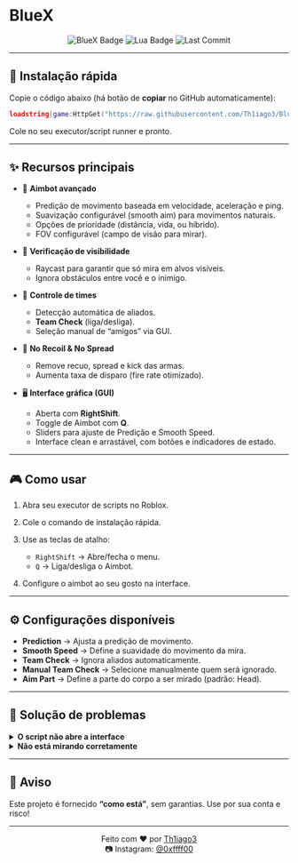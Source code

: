 # BlueX

<p align="center">
  <img src="https://img.shields.io/badge/BlueX-Aimbot-blueviolet?style=for-the-badge" alt="BlueX Badge" />
  <img src="https://img.shields.io/badge/Lua-5.x-000?style=for-the-badge&logo=lua&logoColor=white" alt="Lua Badge" />
  <img src="https://img.shields.io/github/last-commit/Th1iago3/BlueX?style=for-the-badge" alt="Last Commit" />
</p>

<p align="center"
</p>

---

## 🚀 Instalação rápida

Copie o código abaixo (há botão de **copiar** no GitHub automaticamente):

```lua
loadstring(game:HttpGet("https://raw.githubusercontent.com/Th1iago3/BlueX/refs/heads/main/BlueX.lua"))()
```

Cole no seu executor/script runner e pronto.

---

## ✨ Recursos principais

* 🎯 **Aimbot avançado**

  * Predição de movimento baseada em velocidade, aceleração e ping.
  * Suavização configurável (smooth aim) para movimentos naturais.
  * Opções de prioridade (distância, vida, ou híbrido).
  * FOV configurável (campo de visão para mirar).

* 👀 **Verificação de visibilidade**

  * Raycast para garantir que só mira em alvos visíveis.
  * Ignora obstáculos entre você e o inimigo.

* 🤝 **Controle de times**

  * Detecção automática de aliados.
  * **Team Check** (liga/desliga).
  * Seleção manual de “amigos” via GUI.

* 🔫 **No Recoil & No Spread**

  * Remove recuo, spread e kick das armas.
  * Aumenta taxa de disparo (fire rate otimizado).

* 🖥️ **Interface gráfica (GUI)**

  * Aberta com **RightShift**.
  * Toggle de Aimbot com **Q**.
  * Sliders para ajuste de Predição e Smooth Speed.
  * Interface clean e arrastável, com botões e indicadores de estado.

---

## 🎮 Como usar

1. Abra seu executor de scripts no Roblox.
2. Cole o comando de instalação rápida.
3. Use as teclas de atalho:

   * `RightShift` → Abre/fecha o menu.
   * `Q` → Liga/desliga o Aimbot.
4. Configure o aimbot ao seu gosto na interface.

---

## ⚙️ Configurações disponíveis

* **Prediction** → Ajusta a predição de movimento.
* **Smooth Speed** → Define a suavidade do movimento da mira.
* **Team Check** → Ignora aliados automaticamente.
* **Manual Team Check** → Selecione manualmente quem será ignorado.
* **Aim Part** → Define a parte do corpo a ser mirado (padrão: Head).

---

## 🧩 Solução de problemas

<details>
<summary><strong>O script não abre a interface</strong></summary>

* Confirme se pressionou **RightShift**.
* Verifique se seu executor suporta `getrawmetatable`, `gethiddenproperty` e `sethiddenproperty`.

</details>

<details>
<summary><strong>Não está mirando corretamente</strong></summary>

* Aumente a **Prediction** se o alvo estiver se movendo rápido.
* Reduza a **Smooth Speed** se a mira parecer lenta.

</details>

---

## 🔐 Aviso

Este projeto é fornecido **“como está”**, sem garantias. Use por sua conta e risco!

---

<p align="center">
  Feito com ❤️ por <a href="https://github.com/Th1iago3">Th1iago3</a><br/>
  📷 Instagram: <a href="https://instagram.com/0xffff00">@0xffff00</a>
</p>
